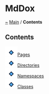 <a id="mddox"></a>
<h1>MdDox</h1>
<a href="https://github.com/CharlesCarley/MdDox">~</a>
<a href="indexpage.md#main">Main</a>
<span class="inline-text">/</span>
<span class="bold-text"><b>Contents</b></span>
<a id="contents"></a>
<h2>Contents</h2>
<span class="icon-list-item"><a href="page_index.md#" class="icon-list-item"><img src="../images/enum.svg" class="icon-list-item"/><span class="icon-list-item">Pages</span>
</a>
</span>
<br/>
<span class="icon-list-item"><a href="directory_index.md#" class="icon-list-item"><img src="../images/enum.svg" class="icon-list-item"/><span class="icon-list-item">Directories</span>
</a>
</span>
<br/>
<span class="icon-list-item"><a href="namespace_index.md#" class="icon-list-item"><img src="../images/enum.svg" class="icon-list-item"/><span class="icon-list-item">Namespaces</span>
</a>
</span>
<br/>
<span class="icon-list-item"><a href="class_index.md#" class="icon-list-item"><img src="../images/enum.svg" class="icon-list-item"/><span class="icon-list-item">Classes</span>
</a>
</span>
<br/>
</div>
</div>
</body>
</html>
